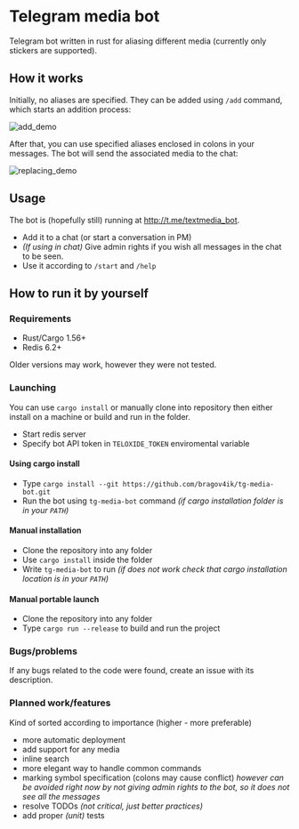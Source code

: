 # Telegram media bot

Telegram bot written in rust for aliasing different media (currently only stickers are supported). 

## How it works

Initially, no aliases are specified. They can be added using `/add` command, which starts an addition process:

![add_demo](https://user-images.githubusercontent.com/8144358/149161070-f11f947b-44a2-4c2e-b48f-ab291ba818e5.gif)

After that, you can use specified aliases enclosed in colons in your messages. The bot will send the associated media to the chat:

![replacing_demo](https://user-images.githubusercontent.com/8144358/149163920-cac6a7cc-8379-4b55-a172-b6a78270edac.gif)

## Usage

The bot is (hopefully still) running at http://t.me/textmedia_bot. 
* Add it to a chat (or start a conversation in PM)
* *(If using in chat)* Give admin rights if you wish all messages in the chat to be seen.
* Use it according to `/start` and `/help`

## How to run it by yourself

### Requirements
* Rust/Cargo 1.56+
* Redis 6.2+

Older versions may work, however they were not tested.

### Launching
You can use `cargo install` or manually clone into repository then either install on a machine or build and run in the folder.

* Start redis server
* Specify bot API token in `TELOXIDE_TOKEN` enviromental variable

#### Using cargo install
* Type `cargo install --git https://github.com/bragov4ik/tg-media-bot.git`
* Run the bot using `tg-media-bot` command *(if cargo installation folder is in your `PATH`)*
#### Manual installation
* Clone the repository into any folder
* Use `cargo install` inside the folder
* Write `tg-media-bot` to run *(if does not work check that cargo installation location is in your `PATH`)*
#### Manual portable launch
* Clone the repository into any folder
* Type `cargo run --release` to build and run the project

### Bugs/problems
If any bugs related to the code were found, create an issue with its description.

### Planned work/features
Kind of sorted according to importance (higher - more preferable)
* more automatic deployment
* add support for any media
* inline search
* more elegant way to handle common commands
* marking symbol specification (colons may cause conflict) *however can be avoided right now by not giving admin rights to the bot, so it does not see all the messages*
* resolve TODOs *(not critical, just better practices)*
* add proper *(unit)* tests
